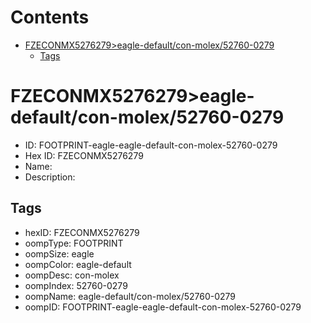 



Contents
========

* [FZECONMX5276279>eagle-default/con-molex/52760-0279](#fzeconmx5276279eagle-defaultcon-molex52760-0279)
	* [Tags](#tags)

# FZECONMX5276279>eagle-default/con-molex/52760-0279

- ID: FOOTPRINT-eagle-eagle-default-con-molex-52760-0279
- Hex ID: FZECONMX5276279
- Name: 
- Description: 

## Tags

- hexID: FZECONMX5276279
- oompType: FOOTPRINT
- oompSize: eagle
- oompColor: eagle-default
- oompDesc: con-molex
- oompIndex: 52760-0279
- oompName: eagle-default/con-molex/52760-0279
- oompID: FOOTPRINT-eagle-eagle-default-con-molex-52760-0279
